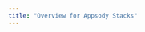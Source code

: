 ```yaml
---
title: "Overview for Appsody Stacks"
---
```


<!-- This will be a high level oveview of appsody stacks explaining definitions for:
- Experimental
- Incubator
- Stable -->